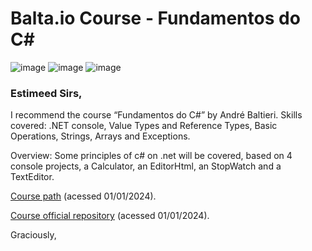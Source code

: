 # Balta.io Course - Fundamentos do C#

![image](https://img.shields.io/badge/C%23-239120?style=for-the-badge&logo=c-sharp&logoColor=white)
![image](https://img.shields.io/badge/.NET-5C2D91?style=for-the-badge&logo=.net&logoColor=white)
![image](https://img.shields.io/badge/Microsoft_SQL_Server-CC2927?style=for-the-badge&logo=microsoft-sql-server&logoColor=white)

### Estimeed Sirs,

I recommend the course “Fundamentos do C#” by André Baltieri.
Skills covered: .NET console, Value Types and Reference Types, Basic Operations, Strings, Arrays and Exceptions.

Overview: Some principles of c# on .net will be covered, based on 4 console projects, a Calculator, an EditorHtml, an StopWatch and a TextEditor.

[Course path](https://balta.io/cursos/fundamentos-csharp) (acessed 01/01/2024).

[Course official repository](https://github.com/balta-io/2801) (acessed 01/01/2024).

Graciously,
